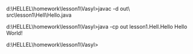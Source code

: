 d:\HELLEL\homework\lesson1\Vasyl>javac -d out\ src\lesson1\Hell\Hello.java

d:\HELLEL\homework\lesson1\Vasyl>java -cp out lesson1.Hell.Hello
Hello World!

d:\HELLEL\homework\lesson1\Vasyl>